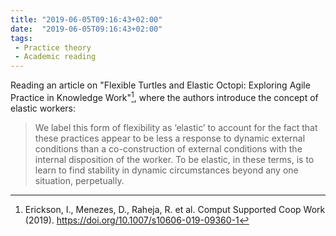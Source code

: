 ```yaml
---
title: "2019-06-05T09:16:43+02:00"
date:  "2019-06-05T09:16:43+02:00"
tags:
 - Practice theory
 - Academic reading
---
```


Reading an article on "Flexible Turtles and Elastic Octopi: Exploring Agile Practice in Knowledge Work"[^1], where the authors introduce the concept of elastic workers:

> We label this form of flexibility as ‘elastic’ to account for the fact that these practices appear to be less a response to dynamic external conditions than a co-construction of external conditions with the internal disposition of the worker. To be elastic, in these terms, is to learn to find stability in dynamic circumstances beyond any one situation, perpetually.

[^1]: Erickson, I., Menezes, D., Raheja, R. et al. Comput Supported Coop Work (2019). https://doi.org/10.1007/s10606-019-09360-1
